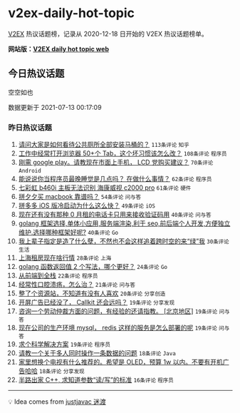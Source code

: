 # v2ex-daily-hot-topic

[V2EX](https://www.v2ex.com/) 热议话题榜，记录从 2020-12-18 日开始的 V2EX 热议话题榜单。

**网站版：[V2EX daily hot topic web](https://boojack.github.io/v2ex-daily-hot-topic-web/)**

## 今日热议话题

<!-- TODAY BEGIN -->

空空如也

数据更新于 2021-07-13 00:17:09

<!-- TODAY END -->

### 昨日热议话题

<!-- YESTERDAY BEGIN -->

1. [请问大家是如何看待公共厕所全部安装马桶的？](https://www.v2ex.com/t/788972) `113条评论` `知乎`
1. [工作中经常打开浏览器 50+个 Tab，这个坏习惯该怎么改？](https://www.v2ex.com/t/789057) `108条评论` `程序员`
1. [刚需 google play。请教现在市面上手机， LCD 党购买建议？](https://www.v2ex.com/t/788973) `70条评论` `Android`
1. [能说说你当程序员最晚睡觉是几点吗？ 在做什么事情？](https://www.v2ex.com/t/788925) `62条评论` `程序员`
1. [七彩虹 b460i 主板无法识别 海康威视 c2000 pro](https://www.v2ex.com/t/788944) `61条评论` `硬件`
1. [拼夕夕买 macbook 靠谱吗？](https://www.v2ex.com/t/788920) `54条评论` `问与答`
1. [拼多多 iOS 版冷启动为什么这么快？](https://www.v2ex.com/t/788942) `49条评论` `iOS`
1. [现在还有没有那种 0 月租的电话卡只用来接收验证码用](https://www.v2ex.com/t/789011) `40条评论` `问与答`
1. [golang 框架选择,单体小应用,服务端渲染,利于 seo,前后端个人开发,方便独立维护.选择哪种框架好呢?](https://www.v2ex.com/t/788971) `40条评论` `Go`
1. [我上辈子指定是造了什么孽，不然也不会这样追着跨时空的来“绿”我](https://www.v2ex.com/t/789013) `30条评论` `生活`
1. [上海租房现在啥行情](https://www.v2ex.com/t/788921) `28条评论` `上海`
1. [golang 函数返回值 2 个写法，哪个更好？](https://www.v2ex.com/t/789079) `24条评论` `Go`
1. [从前端到全栈](https://www.v2ex.com/t/789108) `22条评论` `程序员`
1. [经常性口腔溃疡，怎么治？](https://www.v2ex.com/t/789010) `21条评论` `问与答`
1. [整了个资源站，不知道有没有人喜欢](https://www.v2ex.com/t/789014) `20条评论` `分享创造`
1. [开屏广告已经没了， Callkit 还会远吗？](https://www.v2ex.com/t/789101) `19条评论` `分享发现`
1. [咨询一个劳动仲裁方面的问题，有经验的还请指教。 [北京地区]](https://www.v2ex.com/t/788989) `19条评论` `问与答`
1. [现在公司的生产环境 mysql， redis 这样的服务是怎么部署的呢](https://www.v2ex.com/t/788949) `19条评论` `问与答`
1. [求个科学解决方案](https://www.v2ex.com/t/788940) `19条评论` `程序员`
1. [请教一个关于多人同时操作一条数据的问题](https://www.v2ex.com/t/789061) `18条评论` `Java`
1. [家里想换个电视有什么推荐的。希望是 OLED，预算 1w 以内。不要有开机广告哈哈](https://www.v2ex.com/t/789000) `18条评论` `分享发现`
1. [半路出家 C++, 求知道参数“读/写”的标准](https://www.v2ex.com/t/788934) `16条评论` `程序员`

<!-- YESTERDAY END -->

---

💡 Idea comes from [justjavac 迷渡](https://github.com/justjavac/)
